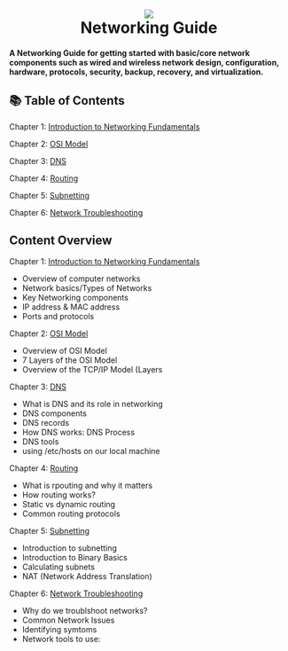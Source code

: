 <h1 align="center">
 <img src="https://user-images.githubusercontent.com/45159366/82833053-d1687b80-9e71-11ea-8c6d-074100f2f54b.png">
  <br />
 Networking Guide
</h1>

#### A Networking Guide for getting started with basic/core network components such as wired and wireless network design, configuration, hardware, protocols, security, backup, recovery, and virtualization.

## 📚 Table of Contents

Chapter 1: [Introduction to Networking Fundamentals](https://github.com/Yasir-77/Devops-Learning/tree/main/Networking/notes#chapter-1-introduction-to-networking-fundamentals)

Chapter 2: [OSI Model](https://github.com/Yasir-77/Devops-Learning/tree/main/Networking/notes#chapter-2-osi-model-open-system-interconnection-model)

Chapter 3: [DNS](https://github.com/Yasir-77/Devops-Learning/tree/main/Networking/notes#champter-3-introduction-to-dns-domain-name-system)

Chapter 4: [Routing](https://github.com/Yasir-77/Devops-Learning/tree/main/Networking/notes#chapter-4-routing)

Chapter 5: [Subnetting](https://github.com/Yasir-77/Devops-Learning/tree/main/Networking/notes#chapter-5-subnetting)

Chapter 6: [Network Troubleshooting](https://github.com/Yasir-77/Devops-Learning/tree/main/Networking/notes#chapter-6-netowrk-troubleshooting)


## Content Overview

Chapter 1: [Introduction to Networking Fundamentals](https://github.com/Yasir-77/Devops-Learning/tree/main/Networking/notes#chapter-1-introduction-to-networking-fundamentals)

- Overview of computer networks
- Network basics/Types of Networks
- Key Networking components
- IP address & MAC address
- Ports and protocols

Chapter 2: [OSI Model](https://github.com/Yasir-77/Devops-Learning/tree/main/Networking/notes#chapter-2-osi-model-open-system-interconnection-model)

- Overview of OSI Model
- 7 Layers of the OSI Model
- Overview of the TCP/IP Model (Layers

Chapter 3: [DNS](https://github.com/Yasir-77/Devops-Learning/tree/main/Networking/notes#champter-3-introduction-to-dns-domain-name-system)

- What is DNS and its role in networking
- DNS components
- DNS records
- How DNS works: DNS Process
- DNS tools
- using /etc/hosts on our local machine

Chapter 4: [Routing](https://github.com/Yasir-77/Devops-Learning/tree/main/Networking/notes#chapter-4-routing)

- What is rpouting and why it matters
- How routing works?
- Static vs dynamic routing
- Common routing protocols

Chapter 5: [Subnetting](https://github.com/Yasir-77/Devops-Learning/tree/main/Networking/notes#chapter-5-subnetting)

- Introduction to subnetting
- Introduction to Binary Basics
- Calculating subnets
- NAT (Network Address Translation)

Chapter 6: [Network Troubleshooting](https://github.com/Yasir-77/Devops-Learning/tree/main/Networking/notes#chapter-6-netowrk-troubleshooting)

- Why do we troublshoot networks?
- Common Network Issues
- Identifying symtoms
- Network tools to use:










































